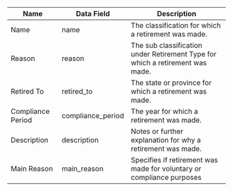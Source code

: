 | Name              | Data Field        | Description                                                                   |
|-------------------|-------------------|-------------------------------------------------------------------------------|
| Name              | name              | The classification for which a retirement was made.                           |
| Reason            | reason            | The sub classification under Retirement Type for which a retirement was made. |
| Retired To        | retired_to        | The state or province for which a retirement was made.                        |
| Compliance Period | compliance_period | The year for which a retirement was made.                                     |
| Description       | description       | Notes or further explanation for why a retirement was made.                   |
| Main Reason       | main_reason       | Specifies if retirement was made for voluntary or compliance purposes         |
